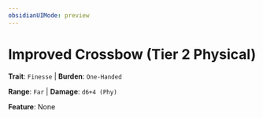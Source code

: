 ```yaml
---
obsidianUIMode: preview
---
```

# Improved Crossbow (Tier 2 Physical)

**Trait**: `Finesse` | **Burden**: `One-Handed`

**Range**: `Far` | **Damage**: `d6+4 (Phy)`

**Feature**: None
